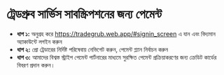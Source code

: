 # **ট্রেডগ্রুব সার্ভিস সাবস্ক্রিপশনের জন্য পেমেন্ট**

- **ধাপ ১:** অনুগ্রহ করে https://tradegrub.web.app/#signin_screen এ যান এবং বিদ্যমান অ্যাকাউন্টে লগইন করুন
- **ধাপ ২:** প্রো ট্রেডারের নির্দিষ্ট পরিষেবায় নেভিগেট করুন, পেমেন্ট প্ল্যান নির্বাচন করুন
- **ধাপ ৩:** আমাদের বিশ্বস্ত স্ট্রাইপ পেমেন্ট পার্টনারের মাধ্যমে সুরক্ষিত পেমেন্ট প্রক্রিয়াকরণের জন্য ক্রেডিট কার্ডের বিবরণ প্রদান করুন।
